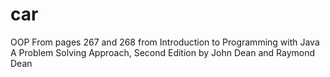 # car
OOP
From pages 267 and 268 from Introduction to Programming with Java A Problem Solving Approach, Second Edition by John Dean and Raymond Dean
